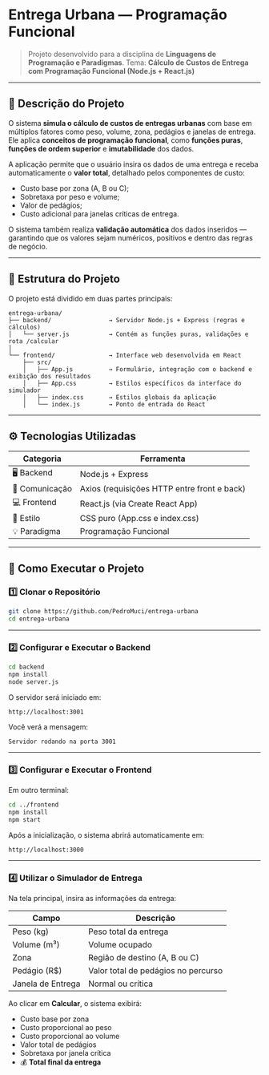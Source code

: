 

# Entrega Urbana — Programação Funcional 

> Projeto desenvolvido para a disciplina de **Linguagens de Programação e Paradigmas**.
> Tema: **Cálculo de Custos de Entrega com Programação Funcional (Node.js + React.js)**

---

## 🧠 Descrição do Projeto

O sistema **simula o cálculo de custos de entregas urbanas** com base em múltiplos fatores como peso, volume, zona, pedágios e janelas de entrega.
Ele aplica **conceitos de programação funcional**, como **funções puras**, **funções de ordem superior** e **imutabilidade** dos dados.

A aplicação permite que o usuário insira os dados de uma entrega e receba automaticamente o **valor total**, detalhado pelos componentes de custo:

* Custo base por zona (A, B ou C);
* Sobretaxa por peso e volume;
* Valor de pedágios;
* Custo adicional para janelas críticas de entrega.

O sistema também realiza **validação automática** dos dados inseridos — garantindo que os valores sejam numéricos, positivos e dentro das regras de negócio.

---

## 📁 Estrutura do Projeto

O projeto está dividido em duas partes principais:

```
entrega-urbana/
├── backend/                → Servidor Node.js + Express (regras e cálculos)
│   └── server.js           → Contém as funções puras, validações e rota /calcular
│
└── frontend/               → Interface web desenvolvida em React
    ├── src/
    │   ├── App.js          → Formulário, integração com o backend e exibição dos resultados
    │   ├── App.css         → Estilos específicos da interface do simulador
    │   ├── index.css       → Estilos globais da aplicação
    │   └── index.js        → Ponto de entrada do React
```

---

## ⚙️ Tecnologias Utilizadas

| Categoria      | Ferramenta                                  |
| -------------- | ------------------------------------------- |
| 🖥️ Backend    | Node.js + Express                           |
| 🔗 Comunicação | Axios (requisições HTTP entre front e back) |
| 💻 Frontend    | React.js (via Create React App)             |
| 🎨 Estilo      | CSS puro (App.css e index.css)              |
| 💡 Paradigma   | Programação Funcional                       |

---

## 🚀 Como Executar o Projeto

### 1️⃣ Clonar o Repositório

```bash
git clone https://github.com/PedroMuci/entrega-urbana
cd entrega-urbana
```

---

### 2️⃣ Configurar e Executar o **Backend**

```bash
cd backend
npm install
node server.js
```

O servidor será iniciado em:

```
http://localhost:3001
```

Você verá a mensagem:

```
Servidor rodando na porta 3001
```

---

### 3️⃣ Configurar e Executar o **Frontend**

Em outro terminal:

```bash
cd ../frontend
npm install
npm start
```

Após a inicialização, o sistema abrirá automaticamente em:

```
http://localhost:3000
```

---

### 4️⃣ Utilizar o Simulador de Entrega

Na tela principal, insira as informações da entrega:

| Campo             | Descrição                           |
| ----------------- | ----------------------------------- |
| Peso (kg)         | Peso total da entrega               |
| Volume (m³)       | Volume ocupado                      |
| Zona              | Região de destino (A, B ou C)       |
| Pedágio (R$)      | Valor total de pedágios no percurso |
| Janela de Entrega | Normal ou crítica                   |

Ao clicar em **Calcular**, o sistema exibirá:

* Custo base por zona
* Custo proporcional ao peso
* Custo proporcional ao volume
* Valor total de pedágios
* Sobretaxa por janela crítica
* 💰 **Total final da entrega**


